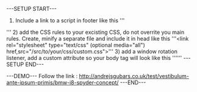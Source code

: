 ---SETUP START---
1) Include a link to a script in footer like this
'''
<script type="text/javascript" src="/src/to/your/script/sweetpages.js"></script>
'''
2) add the CSS rules to your excisting CSS, do not overrite you main rules. Create, minify a separate file and include it in head like this
'''<link rel="stylesheet" type="text/css" (optional media="all") href,src="/src/to/your/css/custom.css">'''
3) add a window rotation listener, add a custom attribute so your body tag will look like this
'''<body onorientationchange="updateOrientation()">'''
---SETUP END---

---DEMO---
Follow the link : http://andrejsgubars.co.uk/test/vestibulum-ante-ipsum-primis/bmw-i8-spyder-concept/
---END---